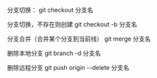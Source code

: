 分支切换：
git checkout 分支名

分支切换，不存在则创建
git checkout -b 分支名

分支合并（合并某个分支到当前线）
git merge 分支名

删除本地分支
git branch -d 分支名

删除远程分支
git push origin --delete 分支名
